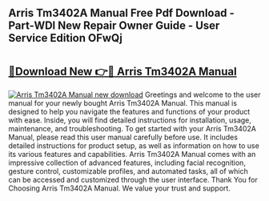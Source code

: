 ## Arris Tm3402A Manual Free Pdf Download - Part-WDl New Repair Owner Guide - User Service Edition OFwQj

# <h2><a href="http://bc16798.oget.top/?id=Arris+Tm3402A+Manual">🔗Download New 👉🔴 Arris Tm3402A Manual</a></h2>

[![Arris Tm3402A Manual new download](https://i.imgur.com/5g1atiW.png)](http://bc16798.oget.top/?id=Arris+Tm3402A+Manual)
Greetings and welcome to the user manual for your newly bought Arris Tm3402A Manual. This manual is designed to help you navigate the features and functions of your product with ease. Inside, you will find detailed instructions for installation, usage, maintenance, and troubleshooting. To get started with your Arris Tm3402A Manual, please read this user manual carefully before use. It includes detailed instructions for product setup, as well as information on how to use its various features and capabilities. Arris Tm3402A Manual comes with an impressive collection of advanced features, including facial recognition, gesture control, customizable profiles, and automated tasks, all of which can be accessed and customized through the user interface. Thank You for Choosing Arris Tm3402A Manual. We value your trust and support.
